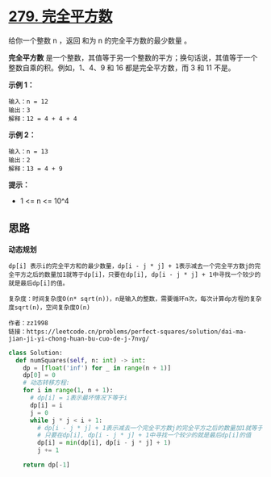 # [279. 完全平方数](https://leetcode.cn/problems/perfect-squares/)

给你一个整数 n ，返回 和为 n 的完全平方数的最少数量 。

**完全平方数** 是一个整数，其值等于另一个整数的平方；换句话说，其值等于一个整数自乘的积。例如，1、4、9 和 16 都是完全平方数，而 3 和 11 不是。

 

**示例 1：**

```
输入：n = 12
输出：3 
解释：12 = 4 + 4 + 4
```

**示例 2：**

```
输入：n = 13
输出：2
解释：13 = 4 + 9
```

**提示：**

- 1 <= n <= 10^4



## 思路

**动态规划**

```
dp[i] 表示i的完全平方和的最少数量，dp[i - j * j] + 1表示减去一个完全平方数j的完全平方之后的数量加1就等于dp[i]，只要在dp[i], dp[i - j * j] + 1中寻找一个较少的就是最后dp[i]的值。

复杂度：时间复杂度O(n* sqrt(n))，n是输入的整数，需要循环n次，每次计算dp方程的复杂度sqrt(n)，空间复杂度O(n)

作者：zz1998
链接：https://leetcode.cn/problems/perfect-squares/solution/dai-ma-jian-ji-yi-chong-huan-bu-cuo-de-j-7nvg/
```





```python
class Solution:
  def numSquares(self, n: int) -> int:
    dp = [float('inf') for _ in range(n + 1)]
    dp[0] = 0
    # 动态转移方程:
    for i in range(1, n + 1):
      # dp[i] = i表示最坏情况下等于i
      dp[i] = i
      j = 0
      while j * j < i + 1:
        # dp[i - j * j] + 1表示减去一个完全平方数j的完全平方之后的数量加1就等于dp[i]，
        # 只要在dp[i], dp[i - j * j] + 1中寻找一个较少的就是最后dp[i]的值
        dp[i] = min(dp[i], dp[i - j * j] + 1)
        j += 1

    return dp[-1]
```


